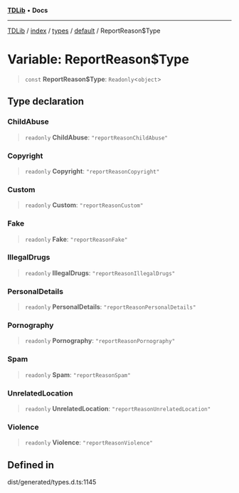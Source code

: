 [**TDLib**](../../../../../../README.md) • **Docs**

***

[TDLib](../../../../../../modules.md) / [index](../../../../../README.md) / [types](../../../README.md) / [default](../README.md) / ReportReason$Type

# Variable: ReportReason$Type

> `const` **ReportReason$Type**: `Readonly`\<`object`\>

## Type declaration

### ChildAbuse

> `readonly` **ChildAbuse**: `"reportReasonChildAbuse"`

### Copyright

> `readonly` **Copyright**: `"reportReasonCopyright"`

### Custom

> `readonly` **Custom**: `"reportReasonCustom"`

### Fake

> `readonly` **Fake**: `"reportReasonFake"`

### IllegalDrugs

> `readonly` **IllegalDrugs**: `"reportReasonIllegalDrugs"`

### PersonalDetails

> `readonly` **PersonalDetails**: `"reportReasonPersonalDetails"`

### Pornography

> `readonly` **Pornography**: `"reportReasonPornography"`

### Spam

> `readonly` **Spam**: `"reportReasonSpam"`

### UnrelatedLocation

> `readonly` **UnrelatedLocation**: `"reportReasonUnrelatedLocation"`

### Violence

> `readonly` **Violence**: `"reportReasonViolence"`

## Defined in

dist/generated/types.d.ts:1145
